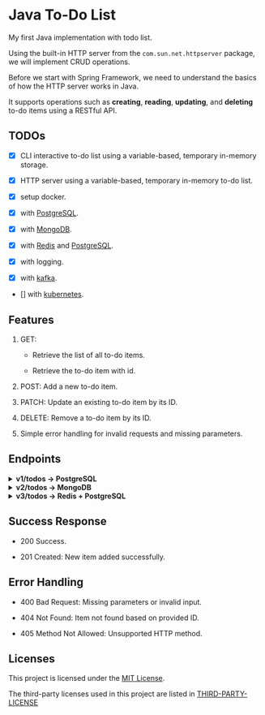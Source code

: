 # Java To-Do List

My first Java implementation with todo list.

Using the built-in HTTP server from the `com.sun.net.httpserver` package, we will implement CRUD operations.

Before we start with Spring Framework, we need to understand the basics of how the HTTP server works in Java.

It supports operations such as **creating**, **reading**, **updating**, and **deleting** to-do items using a RESTful API.

## TODOs

- [x] CLI interactive to-do list using a variable-based, temporary in-memory storage.

- [x] HTTP server using a variable-based, temporary in-memory to-do list.

- [x] setup docker.

- [x] with [PostgreSQL](https://www.postgresql.org).

- [x] with [MongoDB](https://www.mongodb.com).

- [x] with [Redis](https://redis.io) and [PostgreSQL](https://www.postgresql.org).

- [x] with logging.

- [x] with [kafka](https://kafka.apache.org).

- [] with [kubernetes](https://kubernetes.io).

## Features

1. GET:

   - Retrieve the list of all to-do items.

   - Retrieve the to-do item with id.

2. POST: Add a new to-do item.

3. PATCH: Update an existing to-do item by its ID.

4. DELETE: Remove a to-do item by its ID.

5. Simple error handling for invalid requests and missing parameters.

## Endpoints

<details>
<summary> <h4 style='display:inline;'>v1/todos -> PostgreSQL</h4> </summary>

- **GET**: `/v1/todos`

  - Response: JSON array of to-do items from PostgreSQL.

- **GET**: `/v1/todo/{id}`

  - Response: JSON object of a specific to-do item from PostgreSQL.

- **POST**: `/v1/todos`

  - Request Body: Plain text representing the new to-do item.
  - Response: Confirmation message upon successful addition to PostgreSQL.

- **PATCH**: `/v1/todos/{id}`

  - Request Body: Plain text representing the updated to-do item.
  - Response: Confirmation message or error if the ID is invalid.

- **DELETE**: `/v1/todos/{id}`
  - Response: Confirmation message or error if the ID is invalid.

</details>

<details>
<summary> <h4 style='display:inline;'>v2/todos -> MongoDB</h4> </summary>

- **GET**: `/v2/todos`

  - Response: JSON array of to-do items from MongoDB.

- **GET**: `/v2/todo/{id}`

  - Response: JSON object of a specific to-do item from MongoDB.

- **POST**: `/v2/todos`

  - Request Body: Plain text representing the new to-do item.
  - Response: Confirmation message upon successful addition to MongoDB.

- **PATCH**: `/v2/todos/{id}`

  - Request Body: Plain text representing the updated to-do item.
  - Response: Confirmation message or error if the ID is invalid.

- **DELETE**: `/v2/todos/{id}`
  - Response: Confirmation message or error if the ID is invalid.

</details>

<details>
<summary> <h4 style='display:inline;'>v3/todos -> Redis + PostgreSQL</h4> </summary>

- **GET**: `/v3/todos`

  - Response: JSON array of to-do items, with Redis caching results from PostgreSQL.

- **GET**: `/v3/todo/{id}`

  - Response: JSON object of a specific to-do item, fetched directly from PostgreSQL (no Redis caching).

- **POST**: `/v3/todos`

  - Request Body: Plain text representing the new to-do item.
  - Response: Confirmation message upon successful addition to PostgreSQL (no Redis caching).

- **PATCH**: `/v3/todos/{id}`

  - Request Body: Plain text representing the updated to-do item.
  - Response: Confirmation message or error if the ID is invalid, with the update applied only to PostgreSQL (no Redis caching).

- **DELETE**: `/v3/todos/{id}`
  - Response: Confirmation message or error if the ID is invalid, with the deletion applied only to PostgreSQL (no Redis caching).

</details>

## Success Response

- 200 Success.

- 201 Created: New item added successfully.

## Error Handling

- 400 Bad Request: Missing parameters or invalid input.

- 404 Not Found: Item not found based on provided ID.

- 405 Method Not Allowed: Unsupported HTTP method.

## Licenses

This project is licensed under the [MIT License](LICENSE).

The third-party licenses used in this project are listed in [THIRD-PARTY-LICENSE](THIRD-PARTY-LICENSE)
